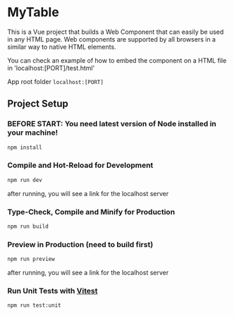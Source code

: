 # MyTable

This is a Vue project that builds a Web Component that can easily be used in any HTML page.
Web components are supported by all browsers in a similar way to native HTML elements.

You can check an example of how to embed the component on a HTML file in 'localhost:[PORT]/test.html'

App root folder `localhost:[PORT]` 


## Project Setup

### BEFORE START: You need latest version of Node installed in your machine!

```sh
npm install
```

### Compile and Hot-Reload for Development

```sh
npm run dev
```
after running, you will see a link for the localhost server


### Type-Check, Compile and Minify for Production

```sh
npm run build
```

### Preview in Production (need to build first)

```sh
npm run preview
```
after running, you will see a link for the localhost server

### Run Unit Tests with [Vitest](https://vitest.dev/)

```sh
npm run test:unit
```
